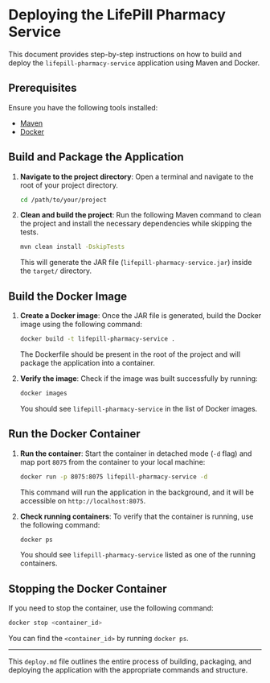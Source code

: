 # Deploying the LifePill Pharmacy Service

This document provides step-by-step instructions on how to build and deploy the `lifepill-pharmacy-service` application using Maven and Docker.

## Prerequisites

Ensure you have the following tools installed:
- [Maven](https://maven.apache.org/install.html)
- [Docker](https://docs.docker.com/get-docker/)

## Build and Package the Application

1. **Navigate to the project directory**:
   Open a terminal and navigate to the root of your project directory.

   ```bash
   cd /path/to/your/project
   ```

2. **Clean and build the project**:
   Run the following Maven command to clean the project and install the necessary dependencies while skipping the tests.

   ```bash
   mvn clean install -DskipTests
   ```

   This will generate the JAR file (`lifepill-pharmacy-service.jar`) inside the `target/` directory.

## Build the Docker Image

1. **Create a Docker image**:
   Once the JAR file is generated, build the Docker image using the following command:

   ```bash
   docker build -t lifepill-pharmacy-service .
   ```

   The Dockerfile should be present in the root of the project and will package the application into a container.

2. **Verify the image**:
   Check if the image was built successfully by running:

   ```bash
   docker images
   ```

   You should see `lifepill-pharmacy-service` in the list of Docker images.

## Run the Docker Container

1. **Run the container**:
   Start the container in detached mode (`-d` flag) and map port `8075` from the container to your local machine:

   ```bash
   docker run -p 8075:8075 lifepill-pharmacy-service -d
   ```

   This command will run the application in the background, and it will be accessible on `http://localhost:8075`.

2. **Check running containers**:
   To verify that the container is running, use the following command:

   ```bash
   docker ps
   ```

   You should see `lifepill-pharmacy-service` listed as one of the running containers.

## Stopping the Docker Container

If you need to stop the container, use the following command:

```bash
docker stop <container_id>
```

You can find the `<container_id>` by running `docker ps`.

---

This `deploy.md` file outlines the entire process of building, packaging, and deploying the application with the appropriate commands and structure.